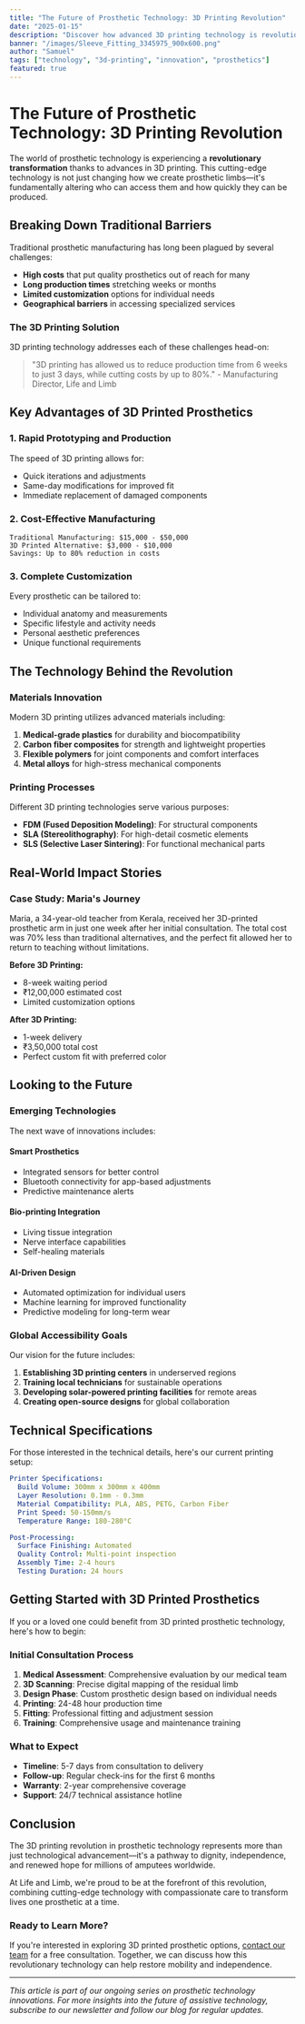 ```yaml
---
title: "The Future of Prosthetic Technology: 3D Printing Revolution"
date: "2025-01-15"
description: "Discover how advanced 3D printing technology is revolutionizing prosthetic care, making custom limbs more accessible and affordable for amputees worldwide."
banner: "/images/Sleeve_Fitting_3345975_900x600.png"
author: "Samuel"
tags: ["technology", "3d-printing", "innovation", "prosthetics"]
featured: true
---
```


# The Future of Prosthetic Technology: 3D Printing Revolution

The world of prosthetic technology is experiencing a **revolutionary transformation** thanks to advances in 3D printing. This cutting-edge technology is not just changing how we create prosthetic limbs—it's fundamentally altering who can access them and how quickly they can be produced.

## Breaking Down Traditional Barriers

Traditional prosthetic manufacturing has long been plagued by several challenges:

- **High costs** that put quality prosthetics out of reach for many
- **Long production times** stretching weeks or months
- **Limited customization** options for individual needs
- **Geographical barriers** in accessing specialized services

### The 3D Printing Solution

3D printing technology addresses each of these challenges head-on:

> "3D printing has allowed us to reduce production time from 6 weeks to just 3 days, while cutting costs by up to 80%." - Manufacturing Director, Life and Limb

## Key Advantages of 3D Printed Prosthetics

### 1. **Rapid Prototyping and Production**

The speed of 3D printing allows for:
- Quick iterations and adjustments
- Same-day modifications for improved fit
- Immediate replacement of damaged components

### 2. **Cost-Effective Manufacturing**

```
Traditional Manufacturing: $15,000 - $50,000
3D Printed Alternative: $3,000 - $10,000
Savings: Up to 80% reduction in costs
```

### 3. **Complete Customization**

Every prosthetic can be tailored to:
- Individual anatomy and measurements
- Specific lifestyle and activity needs
- Personal aesthetic preferences
- Unique functional requirements

## The Technology Behind the Revolution

### Materials Innovation

Modern 3D printing utilizes advanced materials including:

1. **Medical-grade plastics** for durability and biocompatibility
2. **Carbon fiber composites** for strength and lightweight properties
3. **Flexible polymers** for joint components and comfort interfaces
4. **Metal alloys** for high-stress mechanical components

### Printing Processes

Different 3D printing technologies serve various purposes:

- **FDM (Fused Deposition Modeling)**: For structural components
- **SLA (Stereolithography)**: For high-detail cosmetic elements
- **SLS (Selective Laser Sintering)**: For functional mechanical parts

## Real-World Impact Stories

### Case Study: Maria's Journey

Maria, a 34-year-old teacher from Kerala, received her 3D-printed prosthetic arm in just one week after her initial consultation. The total cost was 70% less than traditional alternatives, and the perfect fit allowed her to return to teaching without limitations.

**Before 3D Printing:**
- 8-week waiting period
- ₹12,00,000 estimated cost
- Limited customization options

**After 3D Printing:**
- 1-week delivery
- ₹3,50,000 total cost
- Perfect custom fit with preferred color

## Looking to the Future

### Emerging Technologies

The next wave of innovations includes:

#### **Smart Prosthetics**
- Integrated sensors for better control
- Bluetooth connectivity for app-based adjustments
- Predictive maintenance alerts

#### **Bio-printing Integration**
- Living tissue integration
- Nerve interface capabilities
- Self-healing materials

#### **AI-Driven Design**
- Automated optimization for individual users
- Machine learning for improved functionality
- Predictive modeling for long-term wear

### Global Accessibility Goals

Our vision for the future includes:

1. **Establishing 3D printing centers** in underserved regions
2. **Training local technicians** for sustainable operations
3. **Developing solar-powered printing facilities** for remote areas
4. **Creating open-source designs** for global collaboration

## Technical Specifications

For those interested in the technical details, here's our current printing setup:

```yaml
Printer Specifications:
  Build Volume: 300mm x 300mm x 400mm
  Layer Resolution: 0.1mm - 0.3mm
  Material Compatibility: PLA, ABS, PETG, Carbon Fiber
  Print Speed: 50-150mm/s
  Temperature Range: 180-280°C

Post-Processing:
  Surface Finishing: Automated
  Quality Control: Multi-point inspection
  Assembly Time: 2-4 hours
  Testing Duration: 24 hours
```

## Getting Started with 3D Printed Prosthetics

If you or a loved one could benefit from 3D printed prosthetic technology, here's how to begin:

### Initial Consultation Process

1. **Medical Assessment**: Comprehensive evaluation by our medical team
2. **3D Scanning**: Precise digital mapping of the residual limb
3. **Design Phase**: Custom prosthetic design based on individual needs
4. **Printing**: 24-48 hour production time
5. **Fitting**: Professional fitting and adjustment session
6. **Training**: Comprehensive usage and maintenance training

### What to Expect

- **Timeline**: 5-7 days from consultation to delivery
- **Follow-up**: Regular check-ins for the first 6 months
- **Warranty**: 2-year comprehensive coverage
- **Support**: 24/7 technical assistance hotline

## Conclusion

The 3D printing revolution in prosthetic technology represents more than just technological advancement—it's a pathway to dignity, independence, and renewed hope for millions of amputees worldwide. 

At Life and Limb, we're proud to be at the forefront of this revolution, combining cutting-edge technology with compassionate care to transform lives one prosthetic at a time.

### Ready to Learn More?

If you're interested in exploring 3D printed prosthetic options, [contact our team](/contact-us) for a free consultation. Together, we can discuss how this revolutionary technology can help restore mobility and independence.

---

*This article is part of our ongoing series on prosthetic technology innovations. For more insights into the future of assistive technology, subscribe to our newsletter and follow our blog for regular updates.*